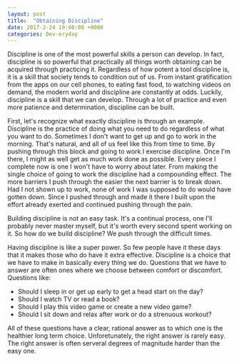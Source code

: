 ```yaml
---
layout: post
title:  "Obtaining Discipline"
date: 2017-2-24 19:40:00 +0000
categories: Dev-eryday
---
```


Discipline is one of the most powerful skills a person can develop. In fact, discipline is so powerful that practically all things worth obtaining can be acquired through practicing it. Regardless of how potent a tool discipline is, it is a skill that society tends to condition out of us. From instant gratification from the apps on our cell phones, to eating fast food, to watching videos on demand, the modern world and discipline are constantly at odds. Luckily, discipline is a skill that we can develop. Through a lot of practice and even more patience and determination, discipline can be built.

First, let's recognize what exactly discipline is through an example. Discipline is the practice of doing what you need to do regardless of what you want to do. Sometimes I don't want to get up and go to work in the morning. That's natural, and all of us feel like this from time to time. By pushing through this block and going to work I exercise discipline. Once I'm there, I might as well get as much work done as possible. Every piece I complete now is one I won't have to worry about later. From making the single choice of going to work the discipline had a compounding effect. The more barriers I push through the easier the next barrier is to break down. Had I not shown up to work, none of work I was supposed to do would have gotten down. Since I pushed through and made it there I built upon the effort already exerted and continued pushing through the pain.

Building discipline is not an easy task. It's a continual process, one I'll probably never master myself, but it's worth every second spent working on it. So how do we build discipline? We push through the difficult times.  

Having discipline is like a super power. So few people have it these days that it makes those who do have it extra effective. Discipline is a choice that we have to make in basically every thing we do. Questions that we have to answer are often ones where we choose between comfort or discomfort. Questions like:

* Should I sleep in or get up early to get a head start on the day?
* Should I watch TV or read a book?
* Should I play this video game or create a new video game?
* Should I sit down and relax after work or do a strenuous workout?

All of these questions have a clear, rational answer as to which one is the healthier long term choice. Unforetunately, the right answer is rarely easy. The right answer is often serveral degrees of magnitude harder than the easy one.